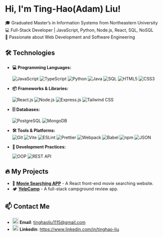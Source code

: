 # Hi, I'm Ting-Hao(Adam) Liu!

🎓 Graduated Master’s in Information Systems from Northeastern University  
💻 Full-Stack Developer | JavaScript, Python, Node.js, React, SQL, NoSQL  
🚀 Passionate about Web Development and Software Engineering

## 🛠 **Technologies**
- **💻 Programming Languages:**
  
  ![JavaScript](https://img.shields.io/badge/-JavaScript-F7DF1E?logo=javascript&logoColor=black&style=flat-square)
  ![TypeScript](https://img.shields.io/badge/-TypeScript-3178C6?logo=typescript&logoColor=white&style=flat-square)
  ![Python](https://img.shields.io/badge/-Python-3776AB?logo=python&logoColor=white&style=flat-square)
  ![Java](https://img.shields.io/badge/-Java-007396?logo=java&logoColor=white&style=flat-square)
  ![SQL](https://img.shields.io/badge/-SQL-4479A1?logo=postgresql&logoColor=white&style=flat-square)
  ![HTML5](https://img.shields.io/badge/-HTML5-E34F26?logo=html5&logoColor=white&style=flat-square)
  ![CSS3](https://img.shields.io/badge/-CSS3-1572B6?logo=css3&logoColor=white&style=flat-square)

- **📦 Frameworks & Libraries:**
  
  ![React.js](https://img.shields.io/badge/-React-61DAFB?logo=react&logoColor=black&style=flat-square)
  ![Node.js](https://img.shields.io/badge/-Node.js-339933?logo=node.js&logoColor=white&style=flat-square)
  ![Express.js](https://img.shields.io/badge/-Express.js-000000?logo=express&logoColor=white&style=flat-square)
  ![Tailwind CSS](https://img.shields.io/badge/-Tailwind%20CSS-38B2AC?logo=tailwind-css&logoColor=white&style=flat-square)

- **🗄 Databases:**
  
  ![PostgreSQL](https://img.shields.io/badge/-PostgreSQL-336791?logo=postgresql&logoColor=white&style=flat-square)
  ![MongoDB](https://img.shields.io/badge/-MongoDB-47A248?logo=mongodb&logoColor=white&style=flat-square)

- **🛠 Tools & Platforms:**  
  ![Git](https://img.shields.io/badge/-Git-F05032?logo=git&logoColor=white&style=flat-square)
  ![Vite](https://img.shields.io/badge/-Vite-646CFF?logo=vite&logoColor=white&style=flat-square)
  ![ESLint](https://img.shields.io/badge/-ESLint-4B32C3?logo=eslint&logoColor=white&style=flat-square)
  ![Prettier](https://img.shields.io/badge/-Prettier-F7B93E?logo=prettier&logoColor=black&style=flat-square)
  ![Webpack](https://img.shields.io/badge/-Webpack-8DD6F9?logo=webpack&logoColor=black&style=flat-square)
  ![Babel](https://img.shields.io/badge/-Babel-F9DC3E?logo=babel&logoColor=black&style=flat-square)
  ![npm](https://img.shields.io/badge/-npm-CB3837?logo=npm&logoColor=white&style=flat-square)
  ![JSON](https://img.shields.io/badge/-JSON-000000?logo=json&logoColor=white&style=flat-square)

- **🚀 Development Practices:**
  
  ![OOP](https://img.shields.io/badge/-OOP-blueviolet?style=flat-square)
  ![REST API](https://img.shields.io/badge/-REST%20API-0082C9?style=flat-square)

## 🔥 My Projects
- 🛒 [**Movie Searching APP**](https://github.com/ting-haoliu/react-movie_searching) - A React front-end movie searching website.
- 🏕 [**YelpCamp**](https://github.com/ting-haoliu/yelpcamp) - A full-stack campground review app.

## 📫 Contact Me
- <img src="https://cdn.jsdelivr.net/gh/devicons/devicon/icons/google/google-original.svg" width="20"/> **Email**: tinghaoliu1115@gmail.com  
- <img src="https://cdn.jsdelivr.net/gh/devicons/devicon/icons/linkedin/linkedin-original.svg" width="20"/> **Linkedin**: https://www.linkedin.com/in/tinghao-liu
